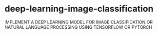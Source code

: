 # deep-learning-image-classification
IMPLEMENT A DEEP LEARNING MODEL FOR IMAGE CLASSIFICATION OR NATURAL LANGUAGE PROCESSING USING TENSORFLOW OR PYTORCH
